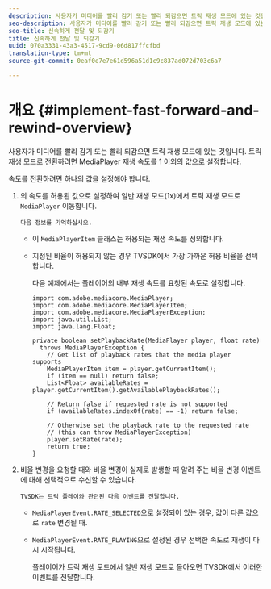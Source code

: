 ```yaml
---
description: 사용자가 미디어를 빨리 감기 또는 빨리 되감으면 트릭 재생 모드에 있는 것입니다. 트릭 재생 모드로 전환하려면 MediaPlayer 재생 속도를 1 이외의 값으로 설정합니다.
seo-description: 사용자가 미디어를 빨리 감기 또는 빨리 되감으면 트릭 재생 모드에 있는 것입니다. 트릭 재생 모드로 전환하려면 MediaPlayer 재생 속도를 1 이외의 값으로 설정합니다.
seo-title: 신속하게 전달 및 되감기
title: 신속하게 전달 및 되감기
uuid: 070a3331-43a3-4517-9cd9-06d817ffcfbd
translation-type: tm+mt
source-git-commit: 0eaf0e7e7e61d596a51d1c9c837ad072d703c6a7

---
```



# 개요 {#implement-fast-forward-and-rewind-overview}

사용자가 미디어를 빨리 감기 또는 빨리 되감으면 트릭 재생 모드에 있는 것입니다. 트릭 재생 모드로 전환하려면 MediaPlayer 재생 속도를 1 이외의 값으로 설정합니다.

속도를 전환하려면 하나의 값을 설정해야 합니다.

1. 의 속도를 허용된 값으로 설정하여 일반 재생 모드(1x)에서 트릭 재생 모드로 `MediaPlayer` 이동합니다.

       다음 정보를 기억하십시오.
   
   * 이 `MediaPlayerItem` 클래스는 허용되는 재생 속도를 정의합니다.
   * 지정된 비율이 허용되지 않는 경우 TVSDK에서 가장 가까운 허용 비율을 선택합니다.

      다음 예제에서는 플레이어의 내부 재생 속도를 요청된 속도로 설정합니다.

      ```
      import com.adobe.mediacore.MediaPlayer; 
      import com.adobe.mediacore.MediaPlayerItem; 
      import com.adobe.mediacore.MediaPlayerException; 
      import java.util.List; 
      import java.lang.Float; 
      
      private boolean setPlaybackRate(MediaPlayer player, float rate)  
        throws MediaPlayerException { 
          // Get list of playback rates that the media player supports 
          MediaPlayerItem item = player.getCurrentItem(); 
          if (item == null) return false; 
          List<Float> availableRates = player.getCurrentItem().getAvailablePlaybackRates(); 
      
          // Return false if requested rate is not supported 
          if (availableRates.indexOf(rate) == -1) return false; 
      
          // Otherwise set the playback rate to the requested rate  
          // (this can throw MediaPlayerException) 
          player.setRate(rate); 
          return true; 
      }
      ```

1. 비율 변경을 요청할 때와 비율 변경이 실제로 발생할 때 알려 주는 비율 변경 이벤트에 대해 선택적으로 수신할 수 있습니다.

       TVSDK는 트릭 플레이와 관련된 다음 이벤트를 전달합니다.
   
   * `MediaPlayerEvent.RATE_SELECTED`으로 설정되어 있는 경우, 값이 다른 값으로 `rate` 변경될 때.

   * `MediaPlayerEvent.RATE_PLAYING`으로 설정된 경우 선택한 속도로 재생이 다시 시작됩니다.

      플레이어가 트릭 재생 모드에서 일반 재생 모드로 돌아오면 TVSDK에서 이러한 이벤트를 전달합니다.

